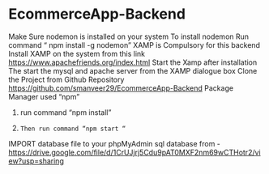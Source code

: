 # EcommerceApp-Backend
Make Sure nodemon is installed on your system
To install nodemon Run command “ npm install -g nodemon”
XAMP is Compulsory for this backend Install XAMP on the system from this link https://www.apachefriends.org/index.html
Start the Xamp after installation
The start the mysql and apache server from the XAMP dialogue box
Clone the Project from Github Repository https://github.com/smanveer29/EcommerceApp-Backend
Package Manager used “npm”
1.    run command “npm install”
2.     Then run command “npm start “

IMPORT database file to your phpMyAdmin sql database from -https://drive.google.com/file/d/1CrUJjrj5Cdu9pAT0MXF2nm69wCTHotr2/view?usp=sharing
